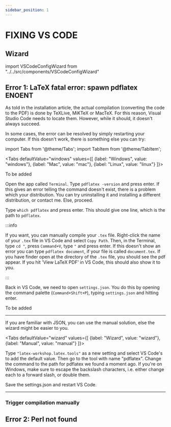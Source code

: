 ```yaml
---
sidebar_position: 1
---
```


# FIXING VS CODE

## Wizard

import VSCodeConfigWizard from "../../src/components/VSCodeConfigWizard"

<VSCodeConfigWizard />


## Error 1: LaTeX fatal error: spawn pdflatex ENOENT

As told in the installation article, the actual compilation (converting the code
to the PDF) is done by TeXLive, MiKTeX or MacTeX. For this reason, Visual Studio
Code needs to locate them. However, while it should, it doesn't always succeed.

In some cases, the error can be resolved by simply restarting your computer. If
this doesn't work, there is something else you can try:


import Tabs from '@theme/Tabs';
import TabItem from '@theme/TabItem';

<Tabs defaultValue="windows" values={[
    {label: "Windows", value: "windows"},
    {label: "Mac", value: "mac"},
    {label: "Linux", value: "linux"}
]}>
<TabItem value="windows">

To be added

</TabItem>
<TabItem value="mac">

Open the app called `Terminal`. Type `pdflatex -version` and press enter.
If this gives an error telling the command doesn't exist, there is a problem
which your distribution. You can try uninstalling it and installing a different
distribution, or contact me. Else, proceed.

Type `which pdflatex` and press enter. This should give one line, which is the
path to `pdflatex`.

:::info

If you want, you can manually compile your `.tex` file. Right-click the name
of your `.tex` file in VS Code and select `Copy Path`. Then, in the Terminal,
type `cd "`, press `Command+V`, type `"` and press enter. If this doesn't show
an error you can type `pdflatex document`, if your file is called `document.tex`.
If you have finder open at the directory of the `.tex` file, you should see the
pdf appear. If you hit 'View LaTeX PDF' in VS Code, this should also show it to
you.

:::

Back in VS Code, we need to open `settings.json`. You do this by opening the
command palette (`Command+Shift+P`), typing `settings.json` and hitting enter.

</TabItem>
<TabItem value="linux">

To be added

</TabItem>
</Tabs>

---

If you are familiar with JSON, you can use the manual solution, else the wizard
might be easier to you.

<Tabs defaultValue="wizard" values={[
    {label: "Wizard", value: "wizard"},
    {label: "Manual", value: "manual"}
]}>
<TabItem value="wizard">



</TabItem>
<TabItem value="manual">

Type `"latex-workshop.latex.tools"` as a new setting and select VS Code's to add
the default value. Then go to the tool with name "pdflatex". Change the command
to the path for pdflatex we found a moment ago. If you're on Windows, make sure
to escape the backslash characters, i.e. either change each to a forward slash,
or double them.

Save the settings.json and restart VS Code.

</TabItem>
</Tabs>

---


### Trigger compilation manually

## Error 2: Perl not found



